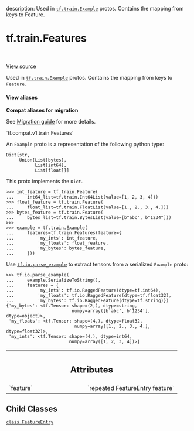 description: Used in <a href="../../tf/train/Example.md"><code>tf.train.Example</code></a> protos. Contains the mapping from keys to Feature.

<div itemscope itemtype="http://developers.google.com/ReferenceObject">
<meta itemprop="name" content="tf.train.Features" />
<meta itemprop="path" content="Stable" />
<meta itemprop="property" content="FeatureEntry"/>
</div>

# tf.train.Features

<!-- Insert buttons and diff -->

<table class="tfo-notebook-buttons tfo-api nocontent" align="left">

</table>

<a target="_blank" class="external" href="/code/stable/tensorflow/core/example/feature.proto">View source</a>



Used in <a href="../../tf/train/Example.md"><code>tf.train.Example</code></a> protos. Contains the mapping from keys to `Feature`.

<section class="expandable">
  <h4 class="showalways">View aliases</h4>
  <p>
<b>Compat aliases for migration</b>
<p>See
<a href="https://www.tensorflow.org/guide/migrate">Migration guide</a> for
more details.</p>
<p>`tf.compat.v1.train.Features`</p>
</p>
</section>

<!-- Placeholder for "Used in" -->

An `Example` proto is a representation of the following python type:

```
Dict[str,
     Union[List[bytes],
           List[int64],
           List[float]]]
```

This proto implements the `Dict`.

```
>>> int_feature = tf.train.Feature(
...     int64_list=tf.train.Int64List(value=[1, 2, 3, 4]))
>>> float_feature = tf.train.Feature(
...     float_list=tf.train.FloatList(value=[1., 2., 3., 4.]))
>>> bytes_feature = tf.train.Feature(
...     bytes_list=tf.train.BytesList(value=[b"abc", b"1234"]))
>>>
>>> example = tf.train.Example(
...     features=tf.train.Features(feature={
...         'my_ints': int_feature,
...         'my_floats': float_feature,
...         'my_bytes': bytes_feature,
...     }))
```

Use <a href="../../tf/io/parse_example.md"><code>tf.io.parse_example</code></a> to extract tensors from a serialized `Example` proto:

```
>>> tf.io.parse_example(
...     example.SerializeToString(),
...     features = {
...         'my_ints': tf.io.RaggedFeature(dtype=tf.int64),
...         'my_floats': tf.io.RaggedFeature(dtype=tf.float32),
...         'my_bytes': tf.io.RaggedFeature(dtype=tf.string)})
{'my_bytes': <tf.Tensor: shape=(2,), dtype=string,
                         numpy=array([b'abc', b'1234'], dtype=object)>,
 'my_floats': <tf.Tensor: shape=(4,), dtype=float32,
                          numpy=array([1., 2., 3., 4.], dtype=float32)>,
 'my_ints': <tf.Tensor: shape=(4,), dtype=int64,
                        numpy=array([1, 2, 3, 4])>}
```



<!-- Tabular view -->
 <table class="responsive fixed orange">
<colgroup><col width="214px"><col></colgroup>
<tr><th colspan="2"><h2 class="add-link">Attributes</h2></th></tr>

<tr>
<td>
`feature`<a id="feature"></a>
</td>
<td>
`repeated FeatureEntry feature`
</td>
</tr>
</table>



## Child Classes
[`class FeatureEntry`](../../tf/train/Features/FeatureEntry.md)

